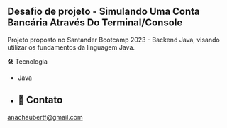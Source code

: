 ## Desafio de projeto - Simulando Uma Conta Bancária Através Do Terminal/Console

Projeto proposto no Santander Bootcamp 2023 - Backend Java, visando utilizar os fundamentos da linguagem Java.

🛠️ Tecnologia
- Java

- ## 📧 Contato 
anachaubertf@gmail.com
